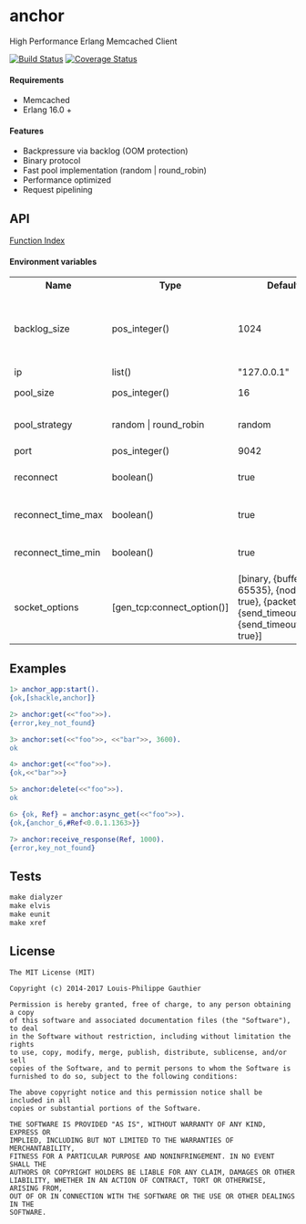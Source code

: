 # anchor

High Performance Erlang Memcached Client

[![Build Status](https://travis-ci.org/lpgauth/anchor.svg?branch=master)](https://travis-ci.org/lpgauth/anchor)
[![Coverage Status](https://coveralls.io/repos/github/lpgauth/anchor/badge.svg?branch=master)](https://coveralls.io/github/lpgauth/anchor?branch=master)
#### Requirements

* Memcached
* Erlang 16.0 +

#### Features

* Backpressure via backlog (OOM protection)
* Binary protocol
* Fast pool implementation (random | round_robin)
* Performance optimized
* Request pipelining

## API
<a href="http://github.com/lpgauth/anchor/blob/master/doc/anchor.md#index" class="module">Function Index</a>

#### Environment variables

<table width="100%">
  <theader>
    <th>Name</th>
    <th>Type</th>
    <th>Default</th>
    <th>Description</th>
  </theader>
  <tr>
    <td>backlog_size</td>
    <td>pos_integer()</td>
    <td>1024</td>
    <td>maximum number of concurrent requests per connection</td>
  </tr>
  <tr>
    <td>ip</td>
    <td>list()</td>
    <td>"127.0.0.1"</td>
    <td>server ip</td>
  </tr>
  <tr>
    <td>pool_size</td>
    <td>pos_integer()</td>
    <td>16</td>
    <td>number of connections</td>
  </tr>
  <tr>
    <td>pool_strategy</td>
    <td>random | round_robin</td>
    <td>random</td>
    <td>connection selection strategy</td>
  </tr>
  <tr>
    <td>port</td>
    <td>pos_integer()</td>
    <td>9042</td>
    <td>server port</td>
  </tr>
  <tr>
    <td>reconnect</td>
    <td>boolean()</td>
    <td>true</td>
    <td>reconnect closed connections</td>
  </tr>
  <tr>
    <td>reconnect_time_max</td>
    <td>boolean()</td>
    <td>true</td>
    <td>reconnect maximum time</td>
  </tr>
  <tr>
    <td>reconnect_time_min</td>
    <td>boolean()</td>
    <td>true</td>
    <td>reconnect minimum time</td>
  </tr>
  <tr>
    <td>socket_options</td>
    <td>[gen_tcp:connect_option()]</td>
    <td>
        [binary,
        {buffer, 65535},
        {nodelay, true},
        {packet, raw},
        {send_timeout, 50},
        {send_timeout_close, true}]
    </td>
    <td>options passed to the socket</td>
  </tr>
</table>

## Examples

```erlang
1> anchor_app:start().
{ok,[shackle,anchor]}

2> anchor:get(<<"foo">>).
{error,key_not_found}

3> anchor:set(<<"foo">>, <<"bar">>, 3600).
ok

4> anchor:get(<<"foo">>).
{ok,<<"bar">>}

5> anchor:delete(<<"foo">>).
ok

6> {ok, Ref} = anchor:async_get(<<"foo">>).
{ok,{anchor_6,#Ref<0.0.1.1363>}}

7> anchor:receive_response(Ref, 1000).
{error,key_not_found}
```

## Tests

```makefile
make dialyzer
make elvis
make eunit
make xref
```

## License

```license
The MIT License (MIT)

Copyright (c) 2014-2017 Louis-Philippe Gauthier

Permission is hereby granted, free of charge, to any person obtaining a copy
of this software and associated documentation files (the "Software"), to deal
in the Software without restriction, including without limitation the rights
to use, copy, modify, merge, publish, distribute, sublicense, and/or sell
copies of the Software, and to permit persons to whom the Software is
furnished to do so, subject to the following conditions:

The above copyright notice and this permission notice shall be included in all
copies or substantial portions of the Software.

THE SOFTWARE IS PROVIDED "AS IS", WITHOUT WARRANTY OF ANY KIND, EXPRESS OR
IMPLIED, INCLUDING BUT NOT LIMITED TO THE WARRANTIES OF MERCHANTABILITY,
FITNESS FOR A PARTICULAR PURPOSE AND NONINFRINGEMENT. IN NO EVENT SHALL THE
AUTHORS OR COPYRIGHT HOLDERS BE LIABLE FOR ANY CLAIM, DAMAGES OR OTHER
LIABILITY, WHETHER IN AN ACTION OF CONTRACT, TORT OR OTHERWISE, ARISING FROM,
OUT OF OR IN CONNECTION WITH THE SOFTWARE OR THE USE OR OTHER DEALINGS IN THE
SOFTWARE.
```
